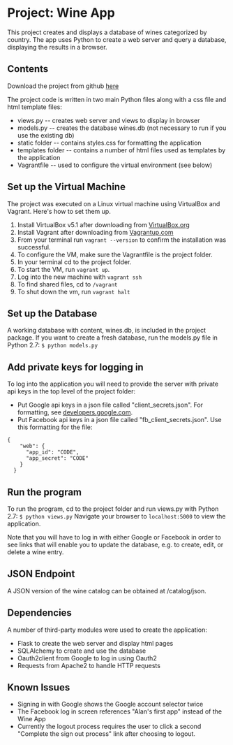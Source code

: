 # Project: Wine App

This project creates and displays a database of wines categorized by country. The app uses Python to create a web server and query a database, 
displaying the results in a browser.

## Contents

Download the project from github [here](https://github.com/alanisaacs/wine-app)

The project code is written in two main Python files along with a css file and html template files:
* views.py -- creates web server and views to display in browser
* models.py -- creates the database wines.db (not necessary to run if you use the existing db)
* static folder -- contains styles.css for formatting the application
* templates folder -- contains a number of html files used as templates by the application
* Vagrantfile -- used to configure the virtual environment (see below)

## Set up the Virtual Machine

The project was executed on a Linux virtual machine using 
VirtualBox and Vagrant. Here's how to set them up.

1. Install VirtualBox v5.1 after downloading from [VirtualBox.org](https://www.virtualbox.org/wiki/Download_Old_Builds_5_1)
2. Install Vagrant after downloading from [Vagrantup.com](https://www.vagrantup.com/downloads.html)
3. From your terminal run `vagrant --version` to confirm the installation was successful.
4. To configure the VM, make sure the Vagrantfile is the project folder.
5. In your terminal cd to the project folder.
6. To start the VM, run `vagrant up`. 
7. Log into the new machine with `vagrant ssh`
8. To find shared files, cd to `/vagrant`
9. To shut down the vm, run `vagrant halt`

## Set up the Database

A working database with content, wines.db, is included in the project package. If you want to create a fresh database, run the models.py file in Python 2.7:
`$ python models.py`

## Add private keys for logging in

To log into the application you will need to provide the server with private api keys in the top level of the project folder:
* Put Google api keys in a json file called "client_secrets.json". For formatting, see [developers.google.com](https://developers.google.com/api-client-library/python/guide/aaa_client_secrets).
* Put Facebook api keys in a json file called "fb_client_secrets.json". Use this formatting for the file:
```
{
    "web": {
      "app_id": "CODE",
      "app_secret": "CODE"
    }
  }
```

## Run the program

To run the program, cd to the project folder and run views.py with Python 2.7:
`$ python views.py`
Navigate your browser to `localhost:5000` to view the application.

Note that you will have to log in with either Google or Facebook in order to see links that will enable you to update the database, e.g. to create, edit, or delete a wine entry.

## JSON Endpoint

A JSON version of the wine catalog can be obtained at /catalog/json.

## Dependencies

A number of third-party modules were used to create the application:
* Flask to create the web server and display html pages
* SQLAlchemy to create and use the database
* Oauth2client from Google to log in using Oauth2
* Requests from Apache2 to handle HTTP requests

## Known Issues

* Signing in with Google shows the Google account selector twice
* The Facebook log in screen references "Alan's first app" instead of the Wine App
* Currently the logout process requires the user to click a second "Complete the sign out process" link after choosing to logout.

